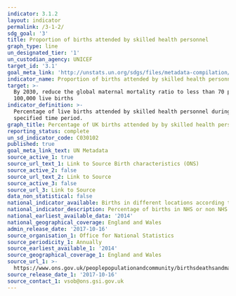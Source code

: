 ```yaml
---
indicator: 3.1.2
layout: indicator
permalink: /3-1-2/
sdg_goal: '3'
title: Proportion of births attended by skilled health personnel
graph_type: line
un_designated_tier: '1'
un_custodian_agency: UNICEF
target_id: '3.1'
goal_meta_link: 'http://unstats.un.org/sdgs/files/metadata-compilation/Metadata-Goal-3.pdf'
indicator_name: Proportion of births attended by skilled health personnel
target: >-
  By 2030, reduce the global maternal mortality ratio to less than 70 per
  100,000 live births
indicator_definition: >-
  Percentage of live births attended by skilled health personnel during a
  specified time period.
graph_title: Percentage of UK births attended by by skilled health personnel
reporting_status: complete
un_sd_indicator_code: C030102
published: true
goal_meta_link_text: UN Metadata
source_active_1: true
source_url_text_1: Link to Source Birth characteristics (ONS)
source_active_2: false
source_url_text_2: Link to Source
source_active_3: false
source_url_3: Link to Source
data_non_statistical: false
national_indicator_available: Births in different locations according to age and residential geography
national_indicator_description: Percentage of births in NHS or non NHS hospitals
national_earliest_available_data: '2014'
national_geographical_coverage: England and Wales
admin_release_date: '2017-10-16'
source_organisation_1: Office for National Statistics
source_periodicity_1: Annually
source_earliest_available_1: '2014'
source_geographical_coverage_1: England and Wales
source_url_1: >-
  https://www.ons.gov.uk/peoplepopulationandcommunity/birthsdeathsandmarriages/livebirths/datasets/birthcharacteristicsinenglandandwales
source_release_date_1: '2017-10-16'
source_contact_1: vsob@ons.gsi.gov.uk
---
```

